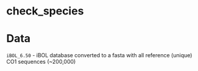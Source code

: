 # check_species



# Data

`iBOL_6.50` - iBOL database converted to a fasta with all reference (unique) CO1 sequences (~200,000)
